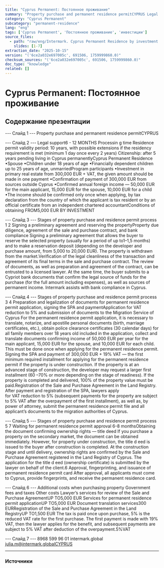 ```yaml
---
title: "Cyprus Permanent: Постоянное проживание"
summary: "Property purchase and permanent residence permitCYPRUS Legal support6 - 12 MONTHS Processin g time"
category: "Cyprus Permanent"
subcategory: "permanent-residence"
lang: "eng"
tags: ['Cyprus Permanent', 'Постоянное проживание', 'инвестиции']
source_files:
  - path: "raw/eng/Intermark. Cyprus Permanent Residence by investment ENG.pdf"
    slides: [1-7]
extraction_date: "2025-10-15"
version: "('6ce2a032e697005c', 691506, 1759999860.0)"
checksum_sources: "('6ce2a032e697005c', 691506, 1759999860.0)"
doc_type: "knowledge"
related: []
---
```


# Cyprus Permanent: Постоянное проживание

## Содержание презентации

--- Слайд 1 ---
Property purchase and permanent residence permitCYPRUS

--- Слайд 2 ---
Legal support6 - 12 MONTHS
Processin g time
Residence permit validity period: 10 years, with possible extensions if the 
residency requirement is met (minimum 1 day once every 2 years)
Citizenship: after 5 years pending living in Cyprus permanentlyCyprus Permanent Residence
•Spouse
•Children under 18 years of age
•Financially dependent children up to 25 years of age, unmarriedProgram participants
•Investment in primary real estate from 300,000 EUR + VAT, the 
given amount should be made in one payment
•Confirmation of payment of 300,000 EUR from sources outside 
Cyprus
•Confirmed annual foreign income — 50,000 EUR for the main 
applicant, 15,000 EUR for the spouse, 10,000 EUR for a child
•The income should be confirmed only once when applying, by tax declaration from the country of which the applicant is tax 
resident or by an official certificate from an independent chartered accountantConditions of obtaining
FROM5,000 EUR
BY INVESTMENT

--- Слайд 3 ---
Stages of property purchase and residence permit process
1 2
Signing a preliminary agreement and 
reserving the propertyProperty due diligence, agreement of the sale and purchase contract, and bank compliance
Signing a preliminary agreement that allows the buyer to 
reserve the selected property (usually for a period of up to1–1,5 months) and to make a reservation deposit (depending 
on the developer and purchase amount, from 5,000 to 20,000 EUR).
The property is withdrawn from the market.Verification of the legal cleanliness of the transaction and 
agreement of its final terms in the sale and purchase contract.
The review of documents, as well as preparation and 
agreement of the contract, can be entrusted to a licensed lawyer.
At the same time, the buyer submits to a Cypriot bank 
documents that confirm the legal source of funds for the 
purchase (for the full amount including expenses), as well as 
sources of permanent income.
Intermark assists with bank compliance in Cyprus.

--- Слайд 4 ---
Stages of property purchase and residence permit process
3 4
Preparation and legalization of documents for 
permanent residence permit application, 
signing the SPA and paymentApplication for VAT reduction to 5% and 
submission of documents to the Migration 
Service of Cyprus
For the permanent residence permit application, it is necessary to 
translate, notarize, and apostille personal documents (birth, marriage certificates, etc.), obtain police clearance certificates (30 calendar days) for all family members over 18 years old included in the application, collect and translate documents confirming income of 50,000 EUR per year for the main applicant, 15,000 EUR for the spouse, and 10,000 EUR for each child. This must be done once when applying for the permanent residence permit.
Signing the SPA and payment of 300,000 EUR + 19% VAT —  the 
first minimum required installment for applying for the permanent 
residence permit if the property is under construction. If the property is at an advanced stage of construction, the developer may request a larger first installment (60 –70% or more depending 
on the stage of readiness). If the property is completed and delivered, 100% of the property value must be paid.Registration of the Sale and Purchase Agreement in the 
Land Registry.
After payment and registration of the SPA, lawyers apply  
for VAT reduction to 5% (subsequent payments for the 
property are subject to 5% VAT after the overpayment of the first installment), as well as, by power of attorney, submit the permanent residence permit file and all applicant’s documents to the migration authorities of Cyprus.

--- Слайд 5 ---
Stages of property purchase and residence permit process
5 7
Waiting for permanent residence 
permit approval
6-8 monthsObtaining the document confirming 
ownership rights — title deed
If you purchase a property on the secondary market, the 
document can be obtained immediately. However, for property under construction, the title d eed is issued to the 
buyer after construction is completed.
At the construction stage and until delivery, ownership 
rights are confirmed by the Sale and Purchase Agreement registered in the Land Registry of Cyprus.
The application for the title d eed (ownership certificate) is 
submitted by the lawyer on behalf of the client.6
Approval, fingerprinting, and issuance of 
permanent residence permit card
After approval, all applicants must come to Cyprus, provide 
fingerprints, and receive the permanent residence card.

--- Слайд 6 ---
Additional costs  when purchasing property
Government fees and taxes Other costs
Lawyer’s services for 
review of the Sale 
and Purchase AgreementUP TO5,000 EUR
Services for permanent 
residence permit applicationUP TO5,000 EUR
Document 
translation services300 EURRegistration of the Sale and Purchase Agreement 
in the Land RegistryUP TO1,500 EUR
The tax is paid once upon 
purchase, 5% is the reduced VAT rate for the first purchase.
The first payment is made with 
19% VAT, then the lawyer applies 
for the benefit, and subsequent 
payments are subject to 5% VAT 
after deduction of the 
overpayment.5%VAT

--- Слайд 7 ---
8968 599 96 01 intermark.global julia.m@intermark.globalCYPRUS


---

### Источники
[^src1]: raw/Intermark. Cyprus Permanent Residence by investment ENG.pdf → слайды 1–7
